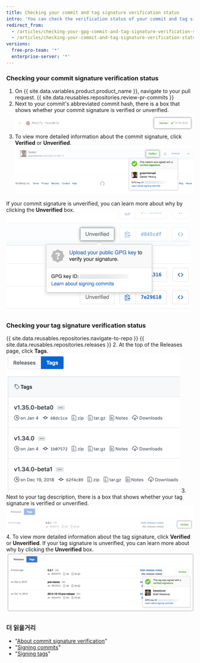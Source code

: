 ```yaml
---
title: Checking your commit and tag signature verification status
intro: 'You can check the verification status of your commit and tag signatures on {{ site.data.variables.product.product_name }}.'
redirect_from:
  - /articles/checking-your-gpg-commit-and-tag-signature-verification-status/
  - /articles/checking-your-commit-and-tag-signature-verification-status
versions:
  free-pro-team: '*'
  enterprise-server: '*'
---
```


### Checking your commit signature verification status

1. On {{ site.data.variables.product.product_name }}, navigate to your pull request.
{{ site.data.reusables.repositories.review-pr-commits }}
3. Next to your commit's abbreviated commit hash, there is a box that shows whether your commit signature is verified or unverified. ![Signed commit](/assets/images/help/commits/gpg-signed-commit-verified-without-details.png)
4. To view more detailed information about the commit signature, click **Verified** or **Unverified**. ![Verified signed commit](/assets/images/help/commits/gpg-signed-commit_verified_details.png)

If your commit signature is unverified, you can learn more about why by clicking the **Unverified** box. ![Unverified signed commit](/assets/images/help/commits/gpg-signed-commit-unverified-details.png)

### Checking your tag signature verification status

{{ site.data.reusables.repositories.navigate-to-repo }}
{{ site.data.reusables.repositories.releases }}
2. At the top of the Releases page, click **Tags**. ![Tags page](/assets/images/help/releases/tags-list.png)
3. Next to your tag description, there is a box that shows whether your tag signature is verified or unverified. ![verified tag signature](/assets/images/help/commits/gpg-signed-tag-verified.png)
4. To view more detailed information about the tag signature, click **Verified** or **Unverified**. If your tag signature is unverified, you can learn more about why by clicking the **Unverified** box. ![Verified signed tag](/assets/images/help/commits/gpg-signed-tag-verified-details.png)

### 더 읽을거리

- "[About commit signature verification](/articles/about-commit-signature-verification)"
- "[Signing commits](/articles/signing-commits)"
- "[Signing tags](/articles/signing-tags)"
